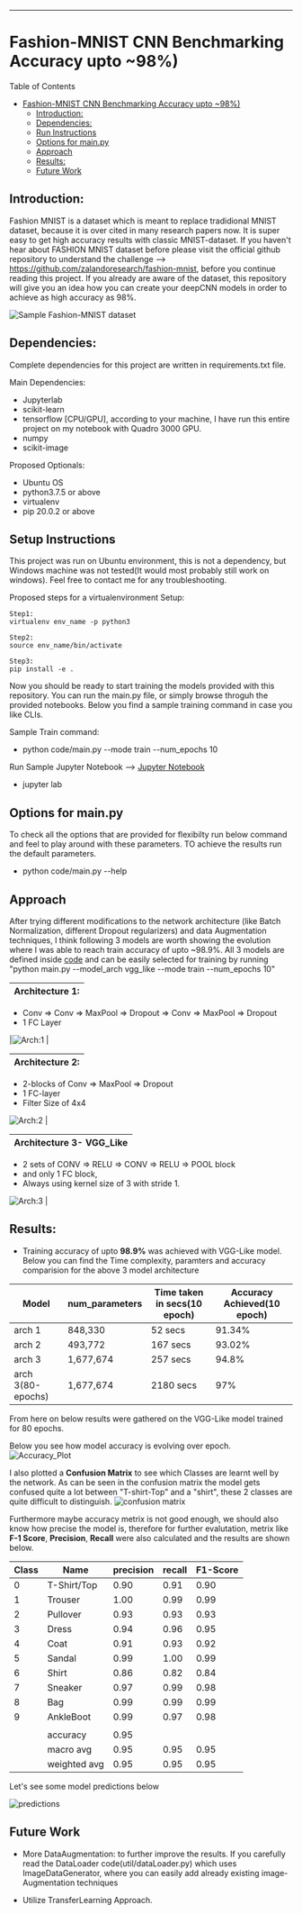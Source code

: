 ***

# Fashion-MNIST CNN Benchmarking Accuracy upto ~98%)

<summary>Table of Contents</summary>

- [Fashion-MNIST CNN Benchmarking Accuracy upto ~98%)](#fashion-mnist-cnn-benchmarking-accuracy-upto-98)
  - [Introduction:](#introduction)
  - [Dependencies:](#dependencies)
  - [Run Instructions](#run-instructions)
  - [Options for main.py](#options-for-mainpy)
  - [Approach](#approach)
  - [Results:](#results)
  - [Future Work](#future-work)


## Introduction:

Fashion MNIST is a dataset which is meant to replace tradidional MNIST dataset, because it is over cited in many research papers now. It is super easy to get high accuracy results with classic MNIST-dataset. If you haven't hear about FASHION MNIST dataset before please visit the official github repository to understand the challenge --> https://github.com/zalandoresearch/fashion-mnist, before you continue reading this project. If you already are aware of the dataset, this repository will give you an idea how you can create your deepCNN models in order to achieve as high accuracy as 98%.

![Sample Fashion-MNIST dataset](screenshots/fashion-mnist-sprite.png)

## Dependencies:

Complete dependencies for this project are written in requirements.txt file.

Main Dependencies:
- Jupyterlab
- scikit-learn
- tensorflow [CPU/GPU], according to your machine, I have run this entire project on my notebook with Quadro 3000 GPU.
- numpy
- scikit-image

Proposed Optionals:
- Ubuntu OS
- python3.7.5 or above
- virtualenv
- pip 20.0.2 or above

## Setup Instructions

This project was run on Ubuntu environment, this is not a dependency, but Windows machine was not tested(It would most probably still work on windows). Feel free to contact me for any troubleshooting.

Proposed steps for a virtualenvironment Setup:

```shell
Step1:
virtualenv env_name -p python3 

Step2:
source env_name/bin/activate

Step3:
pip install -e .
```

Now you should be ready to start training the models provided with this repository. You can run the main.py file, or simply browse throguh the provided notebooks. Below you find a sample training command in case you like CLIs.

Sample Train command:
	
- python code/main.py --mode train --num_epochs 10

Run Sample Jupyter Notebook --> [Jupyter Notebook](./notebooks/classification_main-VGG_Like.ipynb)
- jupyter lab 


## Options for main.py
To check all the options that are provided for flexibilty run below command and feel to play around with these parameters. TO achieve the results run the default parameters.

-	python code/main.py --help


## Approach

After trying different modifications to the network architecture (like Batch Normalization, different Dropout regularizers) and data Augmentation techniques, I think following 3 models are worth showing the evolution where I was able to reach train accuracy of upto ~98.9%. All 3 models are defined inside [code](./code/util/model.py) and can be easily selected for training by running "python main.py --model_arch vgg_like --mode train --num_epochs 10"

| Architecture 1: 
---------------|
- Conv => Conv => MaxPool => Dropout => Conv => MaxPool => Dropout
- 1 FC Layer

|![Arch:1](./screenshots/Model_V1.png) |
 
 | Architecture 2:
 -----------------|
 - 2-blocks of Conv => MaxPool => Dropout 
 - 1 FC-layer
 - Filter Size of 4x4
 
 ![Arch:2](./screenshots/custom_Model.png) |

 |Architecture 3- VGG_Like
 -----------------|
 
 - 2 sets of CONV => RELU => CONV => RELU => POOL block 
 - and only 1 FC block, 
 - Always using kernel size of 3 with stride 1.
  
  ![Arch:3](./screenshots/VGG_Like-model.png) |




## Results:
- Training accuracy of upto <b>98.9%</b> was achieved with VGG-Like model. Below you can find the Time complexity, paramters and accuracy comparision for the above 3 model architecture

| Model | num_parameters | Time taken in secs(10 epoch) | Accuracy Achieved(10 epoch) |
|---------------|-----------------|-----------------|-----------------|
|arch 1 |  848,330 | 52 secs | 91.34% |
|arch 2 |  493,772 | 167 secs | 93.02% |
|arch 3 |  1,677,674 | 257 secs | 94.8% |
|arch 3(80-epochs) |  1,677,674 | 2180 secs | 97% |

From here on below results were gathered on the VGG-Like model trained for 80 epochs.

Below you see how model accuracy is evolving over epoch.
![Accuracy_Plot](./screenshots/VGG_model-accuracyPlot.png)

I also plotted a <b>Confusion Matrix</b> to see which Classes are learnt well by the network. As can be seen in the confusion matrix the model gets confused quite a lot between "T-shirt-Top" and a "shirt", these 2 classes are quite difficult to distinguish.
![confusion matrix](./screenshots/Confusion-Matrix.png)


Furthermore maybe accuracy metrix is not good enough, we should also know how precise the model is, therefore for further evalutation, metrix like <b>F-1 Score</b>, <b>Precision</b>, <b>Recall</b> were also calculated and the results are shown below.


| Class | Name | precision | recall | F1-Score |
|-------|------|-----------|--------|----------|
| 0  | T-Shirt/Top  | 0.90|    0.91|      0.90|
| 1  | Trouser      | 1.00|    0.99|      0.99|
| 2  | Pullover     | 0.93|    0.93|      0.93|
| 3  | Dress        | 0.94|    0.96|      0.95|
| 4  | Coat         | 0.91|    0.93|      0.92|
| 5  | Sandal       | 0.99|    1.00|      0.99|
| 6  | Shirt        | 0.86|    0.82|      0.84|
| 7  | Sneaker      | 0.97|    0.99|      0.98|
| 8  | Bag          | 0.99|    0.99|      0.99|
| 9  | AnkleBoot    | 0.99|    0.97|      0.98|
||
||accuracy|  0.95|
||macro avg|       0.95      |0.95|      0.95|  
||weighted avg|       0.95      |0.95|      0.95|

Let's see some model predictions below

![predictions](screenshots/Model_Predictions.png)

## Future Work

- More DataAugmentation: to further improve the results. If you carefully read the DataLoader code(util/dataLoader.py) which uses  ImageDataGenerator, where you can easily add already existing image-Augmentation techniques

- Utilize TransferLearning Approach.
